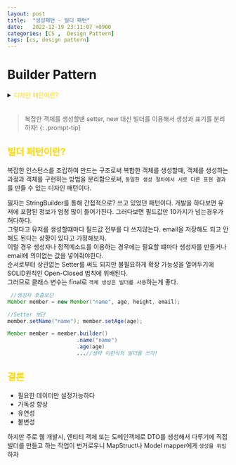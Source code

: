 ```yaml
---
layout: post
title:  "생성패턴 - 빌더 패턴"
date:   2022-12-19 23:11:07 +0900
categories: [CS ,  Design Pattern]
tags: [cs, design pattern]
---
```

# Builder Pattern

<details>
<summary><span style="color: gold"> 디자인 패턴이란? </span></summary>
<div markdown="1">
## <span style="color: gold"> 디자인 패턴이란? </span>
- 디자인 패턴은 소프트웨어 공학의 소프트웨어 설계에서 공통으로 발생하는 문제를 자주 쓰이는 설계 방법을 정리한 패턴이다.
- 디자인 패턴을 참고하여 개발하면 효율성과 유지보수성, 운용성이 높아지며, 프로그램 최적화가 된다고 한다.
　 

디자인 패턴을 목적과 범위로 나눌수 있다

|구분|유형|설명|
|:---:|:---:|:---|
| |생성|객체 인스턴스 생성에 관여, 클래스 정의와 객체 생성 방식을 구조화, 캡슐화를 수행|
|목적|구조|더 큰 구조 형성 목적으로 클래스나 객체의 조합을 다루는 패턴|
|    |행위|클래스나 객체들이 상호작용하는 방법과 역할 분담을 다루는 패턴|
|범위|클래스|클래스간 관련성(상속), 컴파일 시 정적으로 결정|
|    |객체|객체 간 관련성을 다루는 패턴, 런타임 시 동적으로 결정|

---
</div>
</details>
　　

> 복잡한 객체를 생성할떈 setter, new 대신 빌더를 이용해서 생성과 표기를 분리하자! 
{: .prompt-tip}

## <span style="color: gold"> 빌더 패턴이란? </span>

복잡한 인스턴스를 조립하여 만드는 구조로써 복합한 객체를 생성할때,
객체를 생성하는 과정과 객체를 구현하는 방법을 분리함으로써,
`동일한 생성 절차에서 서로 다른 표현 결과`를 만들 수 있는 디자인 패턴이다.  

필자는 StringBuilder를 통해 간접적으로? 쓰고 있었던 패턴이다.
개발을 하다보면 유저에 포함된 정보가 엄청 많이 들어가진다. 그러다보면 필드값만 10가지가 넘는경우가 허다하다.  
그렇다고 유저를 생성할떄마다 필드값 전부를 다 쓰지않는다. email을 저장해도 되고 안해도 된다는 상황이 있다고 가정해보자.  
이럴 경우 생성자나 정적메소드를 이용하는 경우에는 필요할 떄마다 생성자를 만들거나 email에 의미없는 값을 넣어줘야한다.  
순서로부터 상관없는 Setter를 써도 되지만 불필요하게 확장 가능성을 열어두기에 SOLID원칙인 Open-Closed 법칙에 위배된다.  
그러므로 클래스 변수는 final로 `객체 생성은 빌더를 사용`하는게 좋다.

```java
 //생성자 호출보단
Member member = new Member("name", age, height, email);

//Setter 보단
member.setName("name"); member.setAge(age);  

Member member = member.builder()
                      .name("name")
                      .age(age)
                      ...//생략 이런식의 빌더를 쓰자!
```
  

## <span style="color: gold"> 결론 </span>
- 필요한 데이터만 설정가능하다
- 가독성 향상
- 유연성
- 불변성

하지만 주로 웹 개발시, 엔티티 객체 또는 도메인객체로 DTO를 생성해서 다루기에 직접 빌더를 만들고 하는 작업이 번거로우니 MapStruct나 Model mapper에게 `생성을 위임`하자